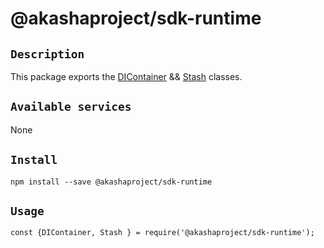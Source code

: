 # @akashaproject/sdk-runtime

## `Description`
This package exports the [DIContainer](./src/DIContainer.ts) && [Stash](./src/Stash.ts) classes.

## `Available services`
None


## `Install`
``` shell script
npm install --save @akashaproject/sdk-runtime
```

## `Usage`

```
const {DIContainer, Stash } = require('@akashaproject/sdk-runtime');
```
